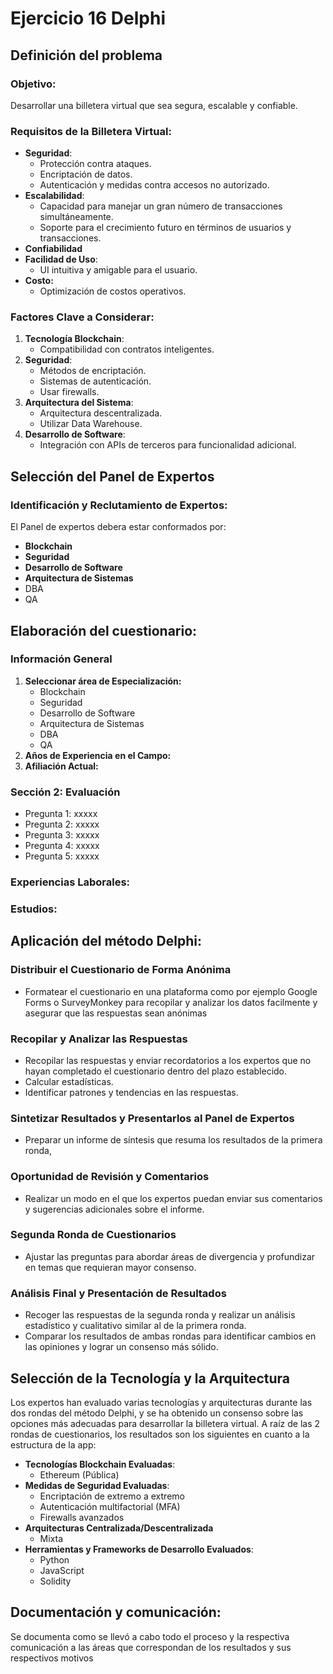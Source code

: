 # Ejercicio 16 Delphi

## Definición del problema

### Objetivo:

Desarrollar una billetera virtual que sea segura, escalable y confiable.

### Requisitos de la Billetera Virtual:

- **Seguridad**:
    - Protección contra ataques.
    - Encriptación de datos.
    - Autenticación  y medidas contra accesos no autorizado.
- **Escalabilidad**:
    - Capacidad para manejar un gran número de transacciones simultáneamente.
    - Soporte para el crecimiento futuro en términos de usuarios y transacciones.
- **Confiabilidad**
- **Facilidad de Uso**:
    - UI intuitiva y amigable para el usuario.
- **Costo:**
    - Optimización de costos operativos.

### Factores Clave a Considerar:

1. **Tecnología Blockchain**:
    - Compatibilidad con contratos inteligentes.
2. **Seguridad**:
    - Métodos de encriptación.
    - Sistemas de autenticación.
    - Usar firewalls.
3. **Arquitectura del Sistema**:
    - Arquitectura descentralizada.
    - Utilizar Data Warehouse.
4. **Desarrollo de Software**:
    - Integración con APIs de terceros para funcionalidad adicional.

## Selección del Panel de Expertos

### Identificación y Reclutamiento de Expertos:

El Panel de expertos debera estar conformados por:

- **Blockchain**
- **Seguridad**
- **Desarrollo de Software**
- **Arquitectura de Sistemas**
- DBA
- QA

## Elaboración del cuestionario:

### Información General

1. **Seleccionar área de Especialización:**
    - Blockchain
    - Seguridad
    - Desarrollo de Software
    - Arquitectura de Sistemas
    - DBA
    - QA
2. **Años de Experiencia en el Campo:**
3. **Afiliación Actual:**

### Sección 2: Evaluación

- Pregunta 1: xxxxx
- Pregunta 2: xxxxx
- Pregunta 3: xxxxx
- Pregunta 4: xxxxx
- Pregunta 5: xxxxx

### Experiencias Laborales:

### Estudios:

## Aplicación del método Delphi:

### Distribuir el Cuestionario de Forma Anónima

- Formatear el cuestionario en una plataforma como por ejemplo Google Forms o SurveyMonkey para recopilar y analizar los datos facilmente y asegurar que las respuestas sean anónimas

### Recopilar y Analizar las Respuestas

- Recopilar las respuestas y enviar recordatorios a los expertos que no hayan completado el cuestionario dentro del plazo establecido.
- Calcular estadísticas.
- Identificar patrones y tendencias en las respuestas.

### Sintetizar Resultados y Presentarlos al Panel de Expertos

- Preparar un informe de síntesis que resuma los resultados de la primera ronda,

### Oportunidad de Revisión y Comentarios

- Realizar un modo en el que los expertos puedan enviar sus comentarios y sugerencias adicionales sobre el informe.

### Segunda Ronda de Cuestionarios

- Ajustar las preguntas para abordar áreas de divergencia y profundizar en temas que requieran mayor consenso.

### Análisis Final y Presentación de Resultados

- Recoger las respuestas de la segunda ronda y realizar un análisis estadístico y cualitativo similar al de la primera ronda.
- Comparar los resultados de ambas rondas para identificar cambios en las opiniones y lograr un consenso más sólido.

## Selección de la Tecnología y la Arquitectura

Los expertos han evaluado varias tecnologías y arquitecturas durante las dos rondas del método Delphi, y se ha obtenido un consenso sobre las opciones más adecuadas para desarrollar la billetera virtual. A raíz de las 2 rondas de cuestionarios, los resultados son los siguientes en cuanto a la estructura de la app:

- **Tecnologías Blockchain Evaluadas**:
    - Ethereum (Pública)
- **Medidas de Seguridad Evaluadas**:
    - Encriptación de extremo a extremo
    - Autenticación multifactorial (MFA)
    - Firewalls avanzados
- **Arquitecturas Centralizada/Descentralizada**
    - Mixta
- **Herramientas y Frameworks de Desarrollo Evaluados**:
    - Python
    - JavaScript
    - Solidity

## Documentación y comunicación:

Se documenta como se llevó a cabo todo el proceso y la respectiva comunicación a las áreas que correspondan de los resultados y sus respectivos motivos